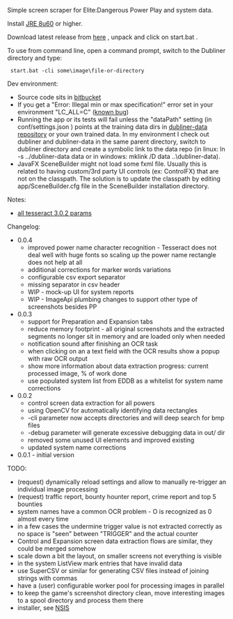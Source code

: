 
Simple screen scraper for Elite:Dangerous Power Play and system data.

Install [JRE 8u60](http://www.oracle.com/technetwork/java/javase/downloads/jre8-downloads-2133155.html) or higher.

Download latest release from [here](http://occams.pub/ed/dubliner/) , unpack and click on start.bat .

To use from command line, open a command prompt, switch to the Dubliner directory and type:
```
 start.bat -cli some\image\file-or-directory
```

Dev environment:

* Source code sits in [bitbucket](https://bitbucket.org/lorinescu/dubliner)
* If you get a "Error: Illegal min or max specification!" error set in your
environment "LC_ALL=C" ([known bug](https://code.google.com/p/tesseract-ocr/issues/detail?id=1467))
* Running the app or its tests will fail unless the "dataPath" setting (in conf/settings.json ) points at
the training data dirs in [dubliner-data repository](https://bitbucket.org/lorinescu/dubliner-data) or your own 
trained data. In my environment I check out dubliner and dubliner-data in the same parent directory, switch to 
dubliner directory and create a symbolic link to the data repo (in linux: ln -s ../dubliner-data data or in 
windows: mklink /D data ..\dubliner-data).
* JavaFX SceneBuilder might not load some fxml file. Usually this is related to having custom/3rd party UI controls 
(ex: ControlFX) that are not on the classpath. The solution is to update the classpath by editing app/SceneBuilder.cfg 
file in the SceneBuilder installation directory.
    
Notes:

* [all tesseract 3.0.2 params](http://www.sk-spell.sk.cx/tesseract-ocr-parameters-in-302-version)


Changelog:

* 0.0.4
    * improved power name character recognition - Tesseract does not deal well with huge fonts so scaling
    up the power name rectangle does not help at all
    * additional corrections for marker words variations
    * configurable csv export separator
    * missing separator in csv header
    * WIP - mock-up UI for system reports
    * WIP - ImageApi plumbing changes to support other type of screenshots besides PP
* 0.0.3
    * support for Preparation and Expansion tabs
    * reduce memory footprint - all original screenshots and the extracted segments no longer sit in memory and are loaded only when needed
    * notification sound after finishing an OCR task
    * when clicking on an a text field with the OCR results show a popup with raw OCR output
    * show more information about data extraction progress: current processed image, % of work done
    * use populated system list from EDDB as a whitelist for system name corrections
* 0.0.2
    * control screen data extraction for all powers
    * using OpenCV for automatically identifying data rectangles
    * -cli parameter now accepts directories and will deep search for bmp files
    * -debug parameter will generate excessive debugging data in out/ dir
    * removed some unused UI elements and improved existing
    * updated system name corrections
* 0.0.1 - initial version

TODO:

* (request) dynamically reload settings and allow to manually re-trigger an individual image processing
* (request) traffic report, bounty hounter report, crime report and top 5 bounties
* system names have a common OCR problem - O is recognized as 0 almost every time
* in a few cases the undermine trigger value is not extracted correctly as no space is "seen" between "TRIGGER" and the actual counter
* Control and Expansion screen data extraction flows are similar, they could be merged somehow
* scale down a bit the layout, on smaller screens not everything is visible
* in the system ListView mark entries that have invalid data
* use SuperCSV or similar for generating CSV files instead of joining strings with commas
* have a (user) configurable worker pool for processing images in parallel
* to keep the game's screenshot directory clean, move interesting images to a spool directory and process them there
* installer, see [NSIS](http://nsis.sourceforge.net/Java_Launcher_with_automatic_JRE_installation)
